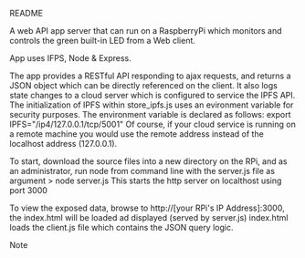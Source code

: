 README

A web API app server that can run on a RaspberryPi which monitors and controls the green built-in LED from a Web client.

App uses IFPS, Node & Express. 

The app provides a RESTful API responding to ajax requests, and returns a JSON object which can be directly referenced on the client.
It also logs state changes to a cloud server which is configured to service the IPFS API. The initialization of IPFS within store_ipfs.js uses an evironment variable for security purposes. The environment variable is declared as follows:
    export IPFS="/ip4/127.0.0.1/tcp/5001"
Of course, if your cloud service is running on a remote machine you would use the remote address instead of the localhost address (127.0.0.1).

To start, download the source files into a new directory on the RPi, and as an administrator, run node from command line with the server.js file as argument
    > node server.js
This starts the http server on localthost using port 3000

To view the exposed data, browse to http://[your RPi's IP Address]:3000, the index.html will be loaded ad displayed (served by server.js) 
index.html loads the client.js file which contains the JSON query logic.

Note
